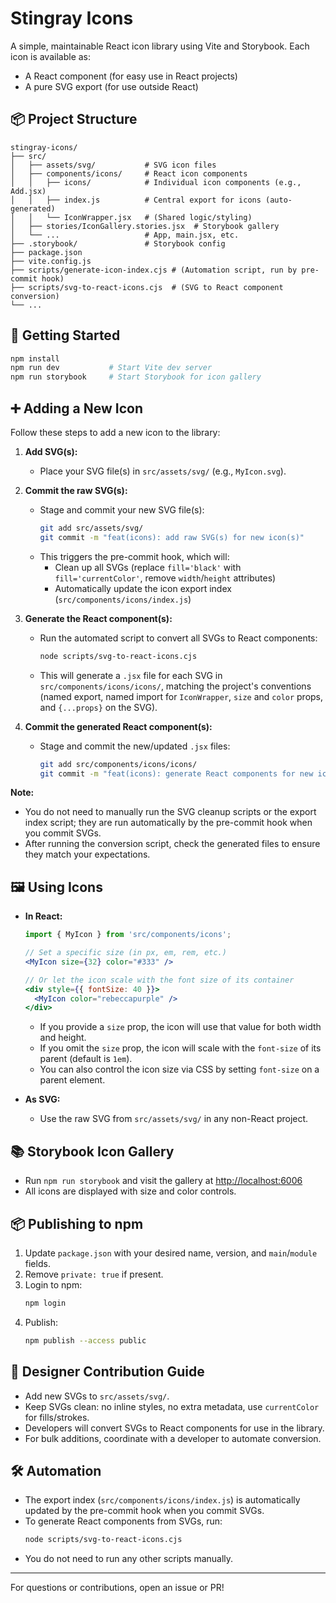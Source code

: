 # Stingray Icons

A simple, maintainable React icon library using Vite and Storybook. Each icon is available as:
- A React component (for easy use in React projects)
- A pure SVG export (for use outside React)

## 📦 Project Structure

```
stingray-icons/
├── src/
│   ├── assets/svg/           # SVG icon files
│   ├── components/icons/     # React icon components
│   │   ├── icons/            # Individual icon components (e.g., Add.jsx)
│   │   ├── index.js          # Central export for icons (auto-generated)
│   │   └── IconWrapper.jsx   # (Shared logic/styling)
│   ├── stories/IconGallery.stories.jsx  # Storybook gallery
│   └── ...                   # App, main.jsx, etc.
├── .storybook/               # Storybook config
├── package.json
├── vite.config.js
├── scripts/generate-icon-index.cjs # (Automation script, run by pre-commit hook)
├── scripts/svg-to-react-icons.cjs  # (SVG to React component conversion)
└── ...
```

## 🚀 Getting Started

```sh
npm install
npm run dev           # Start Vite dev server
npm run storybook     # Start Storybook for icon gallery
```

## ➕ Adding a New Icon

Follow these steps to add a new icon to the library:

1. **Add SVG(s):**
   - Place your SVG file(s) in `src/assets/svg/` (e.g., `MyIcon.svg`).

2. **Commit the raw SVG(s):**
   - Stage and commit your new SVG file(s):
     ```sh
     git add src/assets/svg/
     git commit -m "feat(icons): add raw SVG(s) for new icon(s)"
     ```
   - This triggers the pre-commit hook, which will:
     - Clean up all SVGs (replace `fill='black'` with `fill='currentColor'`, remove `width`/`height` attributes)
     - Automatically update the icon export index (`src/components/icons/index.js`)

3. **Generate the React component(s):**
   - Run the automated script to convert all SVGs to React components:
     ```sh
     node scripts/svg-to-react-icons.cjs
     ```
   - This will generate a `.jsx` file for each SVG in `src/components/icons/icons/`, matching the project's conventions (named export, named import for `IconWrapper`, `size` and `color` props, and `{...props}` on the SVG).

4. **Commit the generated React component(s):**
   - Stage and commit the new/updated `.jsx` files:
     ```sh
     git add src/components/icons/icons/
     git commit -m "feat(icons): generate React components for new icon(s)"
     ```

**Note:**
- You do not need to manually run the SVG cleanup scripts or the export index script; they are run automatically by the pre-commit hook when you commit SVGs.
- After running the conversion script, check the generated files to ensure they match your expectations.

## 🖼️ Using Icons

- **In React:**
  ```jsx
  import { MyIcon } from 'src/components/icons';

  // Set a specific size (in px, em, rem, etc.)
  <MyIcon size={32} color="#333" />

  // Or let the icon scale with the font size of its container
  <div style={{ fontSize: 40 }}>
    <MyIcon color="rebeccapurple" />
  </div>
  ```
  - If you provide a `size` prop, the icon will use that value for both width and height.
  - If you omit the `size` prop, the icon will scale with the `font-size` of its parent (default is `1em`).
  - You can also control the icon size via CSS by setting `font-size` on a parent element.

- **As SVG:**
  - Use the raw SVG from `src/assets/svg/` in any non-React project.

## 📚 Storybook Icon Gallery

- Run `npm run storybook` and visit the gallery at [http://localhost:6006](http://localhost:6006)
- All icons are displayed with size and color controls.

## 📦 Publishing to npm

1. Update `package.json` with your desired name, version, and `main`/`module` fields.
2. Remove `private: true` if present.
3. Login to npm:
   ```sh
   npm login
   ```
4. Publish:
   ```sh
   npm publish --access public
   ```

## 🎨 Designer Contribution Guide

- Add new SVGs to `src/assets/svg/`.
- Keep SVGs clean: no inline styles, no extra metadata, use `currentColor` for fills/strokes.
- Developers will convert SVGs to React components for use in the library.
- For bulk additions, coordinate with a developer to automate conversion.

## 🛠️ Automation

- The export index (`src/components/icons/index.js`) is automatically updated by the pre-commit hook when you commit SVGs.
- To generate React components from SVGs, run:
  ```sh
  node scripts/svg-to-react-icons.cjs
  ```
- You do not need to run any other scripts manually.

---

For questions or contributions, open an issue or PR!
